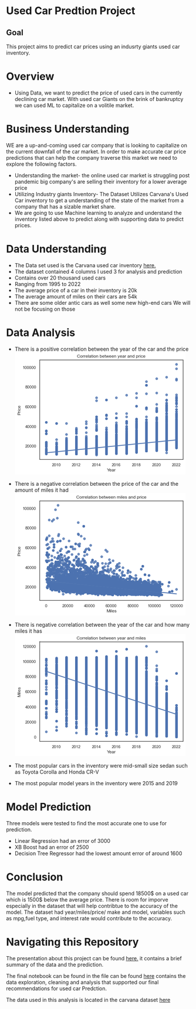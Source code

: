 # Used Car Predtion Project

## Goal

This project aims to predict car prices using an indusrty giants used car inventory.


# Overview


* Using Data, we want to predict the price of used cars in the currently declining car market. With used car Giants on the brink of bankruptcy we can used ML to capitalize on a volitile market.


# Business Understanding

WE are a up-and-coming used car company that is looking to capitalize on the current downfall of the car market. In order to make accurate car price predictions that can help the company traverse this market we need to explore the following factors.

* Understanding the market- the online used car market is struggling post pandemic big company's are selling their inventory for a lower average price
* Utilizing Industry giants Inventory- The Dataset Utilizes Carvana's Used Car inventory to get a understanding of the state of the market from a company that has a sizable market share.
* We are going to use Machine learning to analyze and understand the inventory listed above to predict along with supporting data to predict prices.

# Data Understanding 


* The Data set used is the Carvana used car inventory  [here.](https://www.kaggle.com/datasets/ravishah1/carvana-predict-car-prices) 
* The dataset contained 4 columns I used 3 for analysis and prediction
* Contains over 20 thousand used cars
* Ranging from  1995 to 2022
* The average price of a car in their inventory is 20k
* The average amount of miles on their cars are 54k
* There are some older antic cars as well some new high-end cars We will not be focusing on those 


# Data Analysis
* There is a positive correlation between the year of the car and the price
![](https://github.com/meugene2022/AI-capstone/blob/main/Images/Correlation%20between%20year%20and%20price.png)
* There is a negative correlation between the price of the car and the amount of miles it had
![](https://github.com/meugene2022/AI-capstone/blob/main/Images/Correlation%20between%20price%20and%20mile.png)
* There is negative correlation between the year of the car and how many miles it has
![](https://github.com/meugene2022/AI-capstone/blob/main/Images/Corelation%20between%20years%20and%20miles.png)

* The most popular cars in the inventory were mid-small size sedan such as Toyota Corolla and Honda CR-V
* The most popular model years in the inventory were 2015 and 2019 



# Model Prediction 


Three models were tested to find the most accurate one to use for prediction.
* Linear Regression had an error of 3000
* XB Boost had an error of 2500
* Decision Tree Regressor had the lowest amount error of around 1600


# Conclusion 

The model predicted that the company should spend 18500$ on a used car which is 1500$ below the average price. 
There is room for imporve especially in the dataset that will help contribtue to the accuracy of the model.
The dataset had year/miles/price/ make and model, variables such as mpg,fuel type, and interest rate would contribute to the accuracy.


# Navigating this Repository


The presentation about this project can be found [here.](https://github.com/meugene2022/AI-capstone/blob/main/AI_Capatone_Powerpoint.pdf) it contains a brief summary of the data and the prediction.

The final notebook can be found in the file can be found [here](https://github.com/meugene2022/AI-capstone/blob/main/Capstone%20Project%20Notebook.ipynb) contains the data exploration, cleaning and analysis that supported our final recommendations for used car Predction.

The data used in this analysis is located in the carvana dataset [here](https://github.com/meugene2022/AI-capstone/blob/main/carvana.csv)

